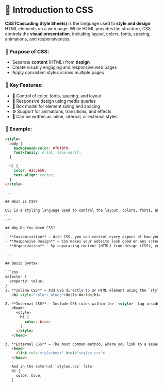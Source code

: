 # 🎨 Introduction to CSS

**CSS (Cascading Style Sheets)** is the language used to **style and design** HTML elements on a web page. While HTML provides the structure, CSS controls the **visual presentation**, including layout, colors, fonts, spacing, animations, and responsiveness.

### 🎯 Purpose of CSS:
- Separate **content** (HTML) from **design**
- Create visually engaging and responsive web pages
- Apply consistent styles across multiple pages
  
### 🔑 Key Features:
- 🎨 Control of color, fonts, spacing, and layout
- 📱 Responsive design using media queries
- 🧱 Box model for element sizing and spacing
- ⚙️ Support for animations, transitions, and effects
- 🧩 Can be written as inline, internal, or external styles
  
### 📘 Example:
```html
<style>
  body {
    background-color: #f0f0f0;
    font-family: Arial, sans-serif;
  }

  h1 {
    color: #2c3e50;
    text-align: center;
  }
</style>

---  

## What is CSS?

CSS is a styling language used to control the layout, colors, fonts, and overall appearance of your website. It’s how you turn simple HTML into something beautiful and user-friendly.

---

## Why Do You Need CSS?

- **Customization** – With CSS, you can control every aspect of how your page looks, like text colors, background colors, fonts, and more.
- **Responsive Design** – CSS makes your website look good on any screen size, whether it's a phone, tablet, or desktop.
- **Organization** – By separating content (HTML) from design (CSS), your code becomes cleaner and easier to manage.

---

## Basic Syntax

```css
selector {
  property: value;
}
1. **Inline CSS** – Add CSS directly to an HTML element using the `style` attribute:
   <h1 style="color: blue;">Hello World</h1>

2. **Internal CSS** – Include CSS rules within the `<style>` tag inside the `<head>` section of your HTML:
   <head>
     <style>
       h1 {
         color: blue;
       }
     </style>
   </head>

3. **External CSS** – The most common method, where you link to a separate `.css` file from your HTML:
   <head>
     <link rel="stylesheet" href="styles.css">
   </head>

   And in the external `styles.css` file:
   h1 {
     color: blue;
   }
    
